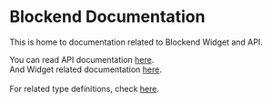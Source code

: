 # Blockend Documentation

This is home to documentation related to Blockend Widget and API.

You can read API documentation [here](./api-docs.md).  
And Widget related documentation [here](./widget-docs.md).  
<br>
For related type definitions, check [here](./types.md).
